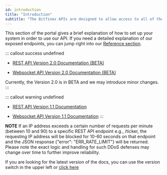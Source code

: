 ```yaml
---
id: introduction
title: "Introduction"
subtitle: "The Bitfinex APIs are designed to allow access to all of the features of the Bitfinex platform, subject to you complying with the <a href=\"https://www.bitfinex.com/legal/api_terms\" target=\"_blank\">API Terms of Service</a>. The end goal is to allow people to potentially recreate the entire platform on their own.  If you would like to suggest changes to the documentation, please use the \"Suggest Edits\" button found on the right-hand side."
---
```


This section of the portal gives a brief explanation of how to set up your system in order to use our API. If you need a detailed explanation of our exposed endpoints, you can jump right into our [Reference section](https://bitfinex.readme.io/v1/reference).


::: callout success undefined
- [REST API Version 2.0 Documentation (BETA)](https://bitfinex.readme.io/v2/docs/rest-general)

- [Websocket API Version 2.0 Documentation (BETA)](https://bitfinex.readme.io/v2/docs/ws-general)

Currently, the Version 2.0 is in BETA and we may introduce minor changes.
:::


::: callout warning undefined
- [REST API Version 1.1 Documentation](https://bitfinex.readme.io/v1/docs/rest-general)

- [Websocket API Version 1.1 Documentation](https://bitfinex.readme.io/v1/docs/ws-general)
:::


**NOTE**
If an IP address exceeds a certain number of requests per minute (between 10 and 90) to a specific REST API endpoint  e.g., /ticker, the requesting IP address will be blocked for 10-60 seconds on that endpoint and the JSON response {"error": "ERR_RATE_LIMIT"} will be returned. Please note the exact logic and handling for such DDoS defenses may change over time to further improve reliability.

If you are looking for the latest version of the docs, you can use the version switch in the upper left or  [click here](https://bitfinex.readme.io/v2/docs)
